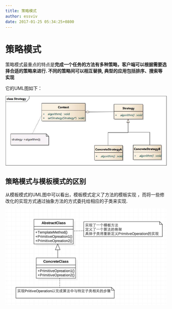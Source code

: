 ```yaml
---
title: 策略模式
author: essviv
date: 2017-01-25 05:34:25+0800
---
```


# 策略模式

策略模式最重点的特点是**完成一个任务的方法有多种策略，客户端可以根据需要选择合适的策略来进行. 不同的策略间可以相互替换, 典型的应用包括排序、搜索等实现** 

它的UML图如下：

![strategy-pattern](https://github.com/Essviv/images/blob/master/strategy-pattern-2.png?raw=true)

## 策略模式与模板模式的区别 

从模板模式的UML图中可以看出，模板模式定义了方法的模板实现 ，而将一些修改化的实现方式通过抽象方法的方式委托给相应的子类来实现.

![strategy-pattern](https://github.com/Essviv/images/blob/master/strategy-pattern-3.png?raw=true)


